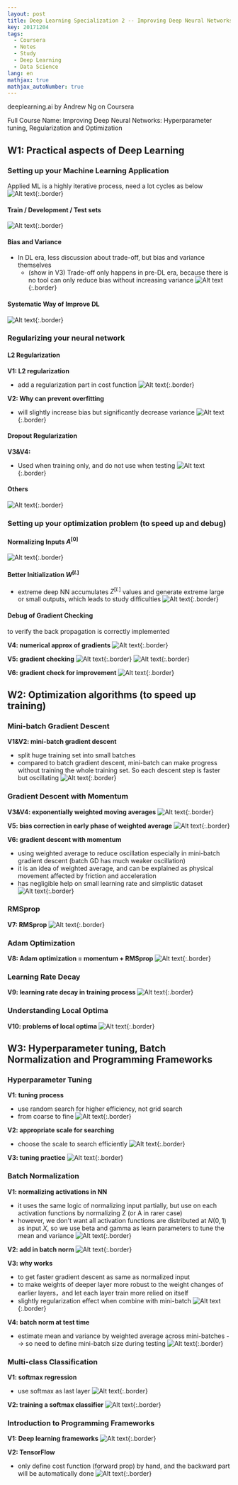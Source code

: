 ```yaml
---
layout: post
title: Deep Learning Specialization 2 -- Improving Deep Neural Networks
key: 20171204
tags:
  - Coursera
  - Notes
  - Study
  - Deep Learning
  - Data Science
lang: en
mathjax: true
mathjax_autoNumber: true
---
```


deeplearning.ai by Andrew Ng on Coursera

Full Course Name: Improving Deep Neural Networks: Hyperparameter tuning, Regularization and Optimization

## W1: Practical aspects of Deep Learning

### Setting up your Machine Learning Application

Applied ML is a highly iterative process, need a lot cycles as below
![Alt text](https://github.com/YestinYang/YestinYang.github.io/raw/master/screenshots/2017-12-04_1511400839878.png){:.border}

#### Train / Development / Test sets

![Alt text](https://github.com/YestinYang/YestinYang.github.io/raw/master/screenshots/2017-12-04_1511402240566.png){:.border}

#### Bias and Variance

- In DL era, less discussion about trade-off, but bias and variance themselves
	- (show in V3) Trade-off only happens in pre-DL era, because there is no tool can only reduce bias without increasing variance
![Alt text](https://github.com/YestinYang/YestinYang.github.io/raw/master/screenshots/2017-12-04_1511405106210.png){:.border}

#### Systematic Way of Improve DL

![Alt text](https://github.com/YestinYang/YestinYang.github.io/raw/master/screenshots/2017-12-04_1511406405256.png){:.border}

### Regularizing your neural network

#### L2 Regularization

**V1: L2 regularization**
- add a regularization part in cost function
![Alt text](https://github.com/YestinYang/YestinYang.github.io/raw/master/screenshots/2017-12-04_1511408128174.png){:.border}

**V2: Why can prevent overfitting**
- will slightly increase bias but significantly decrease variance
![Alt text](https://github.com/YestinYang/YestinYang.github.io/raw/master/screenshots/2017-12-04_1511421395750.png){:.border}

#### Dropout Regularization

**V3&V4:** 
- Used when training only, and do not use when testing
![Alt text](https://github.com/YestinYang/YestinYang.github.io/raw/master/screenshots/2017-12-04_1511423874207.png){:.border}

#### Others

![Alt text](https://github.com/YestinYang/YestinYang.github.io/raw/master/screenshots/2017-12-04_1511424935674.png){:.border}

### Setting up your optimization problem (to speed up and debug)

#### Normalizing Inputs $A^{[0]}$

![Alt text](https://github.com/YestinYang/YestinYang.github.io/raw/master/screenshots/2017-12-04_1511602072164.png){:.border}

#### Better Initialization $W^{[L]}$

- extreme deep NN accumulates $Z^{[L]}$ values and generate extreme large or small outputs, which leads to study difficulties
![Alt text](https://github.com/YestinYang/YestinYang.github.io/raw/master/screenshots/2017-12-04_1511604381201.png){:.border}

#### Debug of Gradient Checking

to verify the back propagation is correctly implemented

**V4: numerical approx of gradients**
![Alt text](https://github.com/YestinYang/YestinYang.github.io/raw/master/screenshots/2017-12-04_1511616204623.png){:.border}

**V5: gradient checking**
![Alt text](https://github.com/YestinYang/YestinYang.github.io/raw/master/screenshots/2017-12-04_1511616783269.png){:.border}
![Alt text](https://github.com/YestinYang/YestinYang.github.io/raw/master/screenshots/2017-12-04_1511795777569.png){:.border}

**V6: gradient check for improvement**
![Alt text](https://github.com/YestinYang/YestinYang.github.io/raw/master/screenshots/2017-12-04_1511617012480.png){:.border}


## W2: Optimization algorithms (to speed up training)

### Mini-batch Gradient Descent

**V1&V2: mini-batch gradient descent**
- split huge training set into small batches
- compared to batch gradient descent, mini-batch can make progress without training the whole training set. So each descent step is faster but oscillating
![Alt text](https://github.com/YestinYang/YestinYang.github.io/raw/master/screenshots/2017-12-04_1512002838033.png){:.border}

### Gradient Descent with Momentum

**V3&V4: exponentially weighted moving averages**
![Alt text](https://github.com/YestinYang/YestinYang.github.io/raw/master/screenshots/2017-12-04_1512005572720.png){:.border}

**V5: bias correction in early phase of weighted average**
![Alt text](https://github.com/YestinYang/YestinYang.github.io/raw/master/screenshots/2017-12-04_1512006401556.png){:.border}

**V6: gradient descent with momentum**
- using weighted average to reduce oscillation especially in mini-batch gradient descent (batch GD has much weaker oscillation)
- it is an idea of weighted average, and can be explained as physical movement affected by friction and acceleration
- has negligible help on small learning rate and simplistic dataset 
![Alt text](https://github.com/YestinYang/YestinYang.github.io/raw/master/screenshots/2017-12-04_1512008165207.png){:.border}

### RMSprop

**V7: RMSprop**
![Alt text](https://github.com/YestinYang/YestinYang.github.io/raw/master/screenshots/2017-12-04_1512012576865.png){:.border}

### Adam Optimization

**V8: Adam optimization = momentum + RMSprop**
![Alt text](https://github.com/YestinYang/YestinYang.github.io/raw/master/screenshots/2017-12-04_1512013255708.png){:.border}

### Learning Rate Decay

**V9: learning rate decay in training process**
![Alt text](https://github.com/YestinYang/YestinYang.github.io/raw/master/screenshots/2017-12-04_1512022485728.png){:.border}

### Understanding Local Optima

**V10: problems of local optima**
![Alt text](https://github.com/YestinYang/YestinYang.github.io/raw/master/screenshots/2017-12-04_1512023150624.png){:.border}


## W3: Hyperparameter tuning, Batch Normalization and Programming Frameworks

### Hyperparameter Tuning

**V1: tuning process**
- use random search for higher efficiency, not grid search
- from coarse to fine
![Alt text](https://github.com/YestinYang/YestinYang.github.io/raw/master/screenshots/2017-12-04_1512307158812.png){:.border}

**V2: appropriate scale for searching**
- choose the scale to search efficiently
![Alt text](https://github.com/YestinYang/YestinYang.github.io/raw/master/screenshots/2017-12-04_1512307400927.png){:.border}

**V3: tuning practice**
![Alt text](https://github.com/YestinYang/YestinYang.github.io/raw/master/screenshots/2017-12-04_1512307498391.png){:.border}

### Batch Normalization

**V1: normalizing activations in NN**
- it uses the same logic of normalizing input partially, but use on each activation functions by normalizing Z (or A in rarer case)
- however, we don't want all activation functions are distributed at $N(0,1)$ as input $X$, so we use beta and gamma as learn parameters to tune the mean and variance
![Alt text](https://github.com/YestinYang/YestinYang.github.io/raw/master/screenshots/2017-12-04_1512356740610.png){:.border}

**V2: add in batch norm**
![Alt text](https://github.com/YestinYang/YestinYang.github.io/raw/master/screenshots/2017-12-04_1512356674989.png){:.border}

**V3: why works**
- to get faster gradient descent as same as normalized input
- to make weights of deeper layer more robust to the weight changes of earlier layers，and let each layer train more relied on itself
- slightly regularization effect when combine with mini-batch
![Alt text](https://github.com/YestinYang/YestinYang.github.io/raw/master/screenshots/2017-12-04_1512357853700.png){:.border}

**V4: batch norm at test time**
-  estimate mean and variance by weighted average across mini-batches --> so need to define mini-batch size during testing
![Alt text](https://github.com/YestinYang/YestinYang.github.io/raw/master/screenshots/2017-12-04_1512357992489.png){:.border}

### Multi-class Classification

**V1: softmax regression**
- use softmax as last layer
![Alt text](https://github.com/YestinYang/YestinYang.github.io/raw/master/screenshots/2017-12-04_1512359766490.png){:.border}

**V2: training a softmax classifier**
![Alt text](https://github.com/YestinYang/YestinYang.github.io/raw/master/screenshots/2017-12-04_1512360819247.png){:.border}

### Introduction to Programming Frameworks

**V1: Deep learning frameworks**
![Alt text](https://github.com/YestinYang/YestinYang.github.io/raw/master/screenshots/2017-12-04_1512371062512.png){:.border}

**V2: TensorFlow**
- only define cost function (forward prop) by hand, and the backward part will be automatically done
![Alt text](https://github.com/YestinYang/YestinYang.github.io/raw/master/screenshots/2017-12-04_1512372216189.png){:.border}
